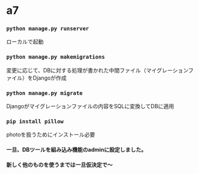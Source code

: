 # a7
### `python manage.py runserver`
ローカルで起動

### `python manage.py makemigrations`
変更に応じて、DBに対する処理が書かれた中間ファイル（マイグレーションファイル）をDjangoが作成

### `python manage.py migrate`
Djangoがマイグレーションファイルの内容をSQLに変換してDBに適用

### `pip install pillow`
photoを扱うためにインストール必要

#### 一旦、DBツールを組み込み機能のadminに設定しました。
#### 新しく他のものを使うまでは一旦仮決定で～
